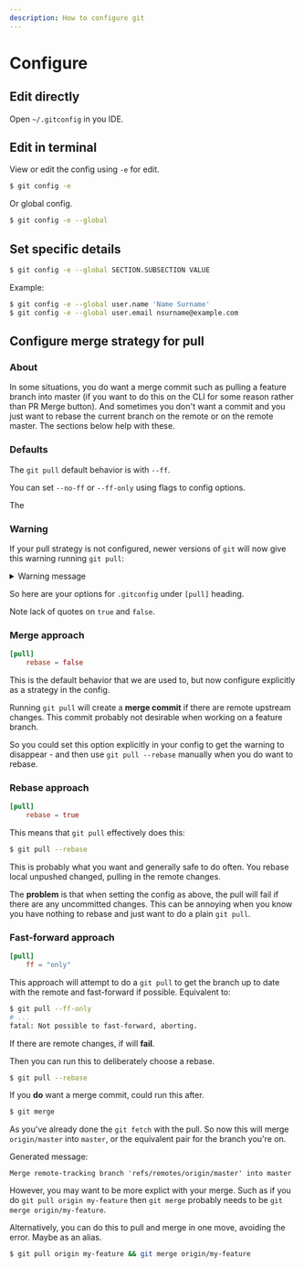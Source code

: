 ```yaml
---
description: How to configure git
---
```

# Configure


## Edit directly

Open `~/.gitconfig` in you IDE.


## Edit in terminal

View or edit the config using `-e` for edit.

```sh
$ git config -e
```

Or global config.

```sh
$ git config -e --global
```


## Set specific details

```sh
$ git config -e --global SECTION.SUBSECTION VALUE
```

Example:

```sh
$ git config -e --global user.name 'Name Surname'
$ git config -e --global user.email nsurname@example.com
```


## Configure merge strategy for pull

### About

In some situations, you do want a merge commit such as pulling a feature branch into master (if you want to do this on the CLI for some reason rather than PR  Merge button). And sometimes you don't want a commit and you just want to rebase the current branch on the remote or on the remote master. The sections below help with these.

### Defaults

The `git pull` default behavior is with `--ff`.

You can set `--no-ff` or `--ff-only` using flags to config options.

The

### Warning

If your pull strategy is not configured, newer versions of `git` will now give this warning running `git pull`:

<details>
<summary>Warning message</summary>

    warning: Pulling without specifying how to reconcile divergent branches is
    discouraged. You can squelch this message by running one of the following
    commands sometime before your next pull:

        git config pull.rebase false  # merge (the default strategy)
        git config pull.rebase true   # rebase
        git config pull.ff only       # fast-forward only

    You can replace "git config" with "git config --global" to set a default
    preference for all repositories. You can also pass --rebase, --no-rebase,
    or --ff-only on the command line to override the configured default per
    invocation.

</details>


So here are your options for `.gitconfig` under `[pull]` heading.

Note lack of quotes on `true` and `false`.

### Merge approach

```toml
[pull]
    rebase = false
```

This is the default behavior that we are used to, but now configure explicitly as a strategy in the config.

Running `git pull` will create a **merge commit** if there are remote upstream changes. This commit probably not desirable when working on a feature branch.

So you could set this option explicitly in your config to get the warning to disappear - and then use `git pull --rebase` manually when you do want to rebase.

### Rebase approach

```toml
[pull]
    rebase = true
```

This means that `git pull` effectively does this:

```sh
$ git pull --rebase
```

This is probably what you want and generally safe to do often. You rebase local unpushed changed, pulling in the remote changes.

The **problem** is that when setting the config as above, the pull will fail if there are any uncommitted changes. This can be annoying when you know you have nothing to rebase and just want to do a plain `git pull`.

### Fast-forward approach

```toml
[pull]
    ff = "only"
```

This approach will attempt to do a `git pull` to get the branch up to date with the remote and fast-forward if possible. Equivalent to:

```sh
$ git pull --ff-only
# ...
fatal: Not possible to fast-forward, aborting.
```

If there are remote changes, if will **fail**.

Then you can run this to deliberately choose a rebase.

```sh
$ git pull --rebase
```

If you **do** want a merge commit, could run this after.

```sh
$ git merge
```

As you've already done the `git fetch` with the pull. So now this will merge `origin/master` into `master`, or the equivalent pair for the branch you're on.

Generated message:

```
Merge remote-tracking branch 'refs/remotes/origin/master' into master
```

However, you may want to be more explict with your merge. Such as if you do `git pull origin my-feature` then `git merge` probably needs to be `git merge origin/my-feature`.

Alternatively, you can do this to pull and merge in one move, avoiding the error. Maybe as an alias.

```sh
$ git pull origin my-feature && git merge origin/my-feature
```
